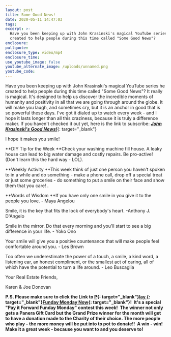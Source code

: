 ```yaml
---
layout: post
title: Some Good News!
date: 2020-05-11 14:47:03
tags:
excerpt: >-
  Have you been keeping up with John Krasinski's magical YouTube series he
  created to help people during this time called "Some Good News"?
enclosure:
pullquote:
enclosure_type: video/mp4
enclosure_time:
use_youtube_image: false
youtube_alternate_image: /uploads/unnamed.png
youtube_code:
---
```


Have you been keeping up with John Krasinski's magical YouTube series he created to help people during this time called "Some Good News"? It really is magical. It's designed to help us discover the incredible moments of humanity and positivity in all that we are going through around the globe. It will make you laugh, and sometimes cry, but it is an anchor in good that is so powerful these days. I've got it dialed up to watch every week - and I hope it lasts longer than all this craziness, because it is truly a difference maker. If you haven't checked it out yet, here is the link to subscribe:&nbsp;[***John Krasinski's Good News\!***](https://t.e2ma.net/click/7mp6wb/nnwg7ob/7u7hwd){: target="_blank"}

I hope it makes you smile\!&nbsp;

**DIY Tip for the Week&nbsp;**Check your washing machine fill house. A leaky house can lead to big water damage and costly repairs. Be pro-active\! (Don't learn this the hard way - LOL).

**Weekly Activity&nbsp;**This week think of just one person you haven't spoken to in a while and do something - make a phone call, drop off a special treat or just some groceries - do something to put a smile on their face and show them that you care\! .

**Words of Wisdom&nbsp;**If you have only one smile in you give it to the people you love. - Maya Angelou

Smile, it is the key that fits the lock of everybody's heart. -Anthony J. D'Angelo

Smile in the mirror. Do that every morning and you'll start to see a big difference in your life. - Yoko Ono

Your smile will give you a positive countenance that will make people feel comfortable around you. - Les Brown

Too often we underestimate the power of a touch, a smile, a kind word, a listening ear, an honest compliment, or the smallest act of caring, all of which have the potential to turn a life around. - Leo Buscaglia

Your Real Estate Friends,

Karen & Joe Donovan&nbsp;

**P.S. Please make sure to click the Link to&nbsp;[P](https://t.e2ma.net/click/7mp6wb/nnwg7ob/nn8hwd){: target="_blank"}[lay&nbsp;](https://t.e2ma.net/click/7mp6wb/nnwg7ob/3f9hwd){: target="_blank"}[Funday Monday Now](https://t.e2ma.net/click/7mp6wb/nnwg7ob/j89hwd){: target="_blank"}\!&nbsp; It's a special "Pay it Forward Funday Monday" contest this week\!&nbsp; The winner not only gets a Panera Gift Card but the Grand Prize winner for the month will get to have a donation made to the Charity of their choice. The more people who play - the more money will be put into to pot to donate\!\!&nbsp; A win - win\! Make it a great week - because you want to and you deserve to\!**